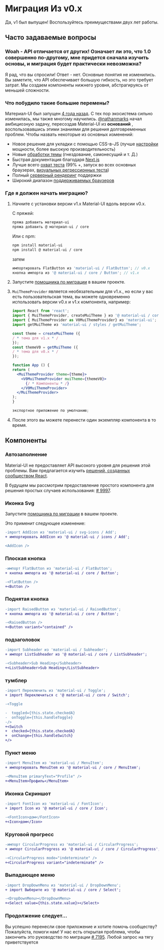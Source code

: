# Миграция Из v0.x

<p class="description">Да, v1 был выпущен! Воспользуйтесь преимуществами двух лет работы.</p>

## Часто задаваемые вопросы

### Woah - API отличается от других! Означает ли это, что 1.0 совершенно по-другому, мне придется сначала изучить основы, и миграция будет практически невозможна?

Я рад, что вы спросили! Ответ - нет. Основные понятия не изменились. Вы заметите, что API обеспечивает большую гибкость, но это требует затрат. Мы создаем компоненты нижнего уровня, абстрагируясь от меньшей сложности.

### Что побудило такие большие перемены?

Материал-UI был запущен [4 года назад](https://github.com/mui-org/material-ui/commit/28b768913b75752ecf9b6bb32766e27c241dbc46). С тех пор экосистема сильно изменилась, мы также многому научились. [@nathanmarks](https://github.com/nathanmarks/) начал амбициозную задачу, пересоздав Material-UI из **оснований** , воспользовавшись этими знаниями для решения долговременных проблем. Чтобы назвать некоторые из основных изменений:

- Новое решение для укладки с помощью CSS-в-JS (лучше [настройки](/customization/overrides/) мощности, более высокую производительность)
- Новые [обработки темы](/customization/themes/) (гнездование, самонесущий и т. Д.)
- Быстрая документация благодаря [Next.js](https://github.com/zeit/next.js)
- Лучше всего [охват теста](/guides/testing/) (99% +, запуск во всех основных браузерах, [визуальных регрессионных теста](https://www.argos-ci.com/mui-org/material-ui))
- Полный [серверный рендеринг](/guides/server-rendering/) поддержки
- Широкий диапазон [поддерживаемых браузеров](/getting-started/supported-platforms/)

### Где я должен начать миграцию?

1. Начните с установки версии v1.x Material-UI вдоль версии v0.x.
    
    С пряжей:
    
    ```sh
    пряжа добавить материал-ui
    пряжа добавить @ материал-ui / core
    ```
    
    Или с npm:
    
    ```sh
    npm install material-ui
    npm install @ material-ui / core
    ```
    
    затем
    
    ```js
    импортировать FlatButton из 'material-ui / FlatButton'; // v0.x
    кнопка импорта из '@ material-ui / core / Button'; // v1.x
    ```

2. Запустите [помощника по миграции](https://github.com/mui-org/material-ui/tree/master/packages/material-ui-codemod) в вашем проекте.

3. `MuiThemeProvider` является необязательным для v1.x., но если у вас есть пользовательская тема, вы можете одновременно использовать версии v0.x и v1.x компонента, например:
    
    ```jsx
    import React from 'react';
    import { MuiThemeProvider, createMuiTheme } из '@ material-ui / core / styles'; // v1.x
    import { MuiThemeProvider as V0MuiThemeProvider} из 'material-ui';
    import getMuiTheme из 'material-ui / styles / getMuiTheme';
    
    const theme = createMuiTheme ({
    / * тема для v1.x * /
    });
    const themeV0 = getMuiTheme ({
    / * тема для v0.x * /
    });
    
    function App () {
    return (
      <MuiThemeProvider theme={theme}>
        <V0MuiThemeProvider muiTheme={themeV0}>
          {/ * Компоненты * /}
        </V0MuiThemeProvider>
      </MuiThemeProvider>
    );
    }
    
    экспортное приложение по умолчанию;
    ```

4. После этого вы можете перенести один экземпляр компонента в то время.

## Компоненты

### Автозаполнение

Material-UI не предоставляет API высокого уровня для решения этой проблемы. Вам предлагается изучить [решений, созданных сообществом React](/demos/autocomplete/).

В будущем мы рассмотрим предоставление простого компонента для решения простых случаев использования: [# 9997](https://github.com/mui-org/material-ui/issues/9997).

### Иконка Svg

Запустите [помощника по миграции](https://github.com/mui-org/material-ui/tree/master/packages/material-ui-codemod) в вашем проекте.

Это применит следующее изменение:

```diff
-import AddIcon из 'material-ui / svg-icons / Add';
+ импортировать AddIcon из '@ material-ui / icons / Add';

<AddIcon />
```

### Плоская кнопка

```diff
-импорт FlatButton из 'material-ui / FlatButton';
+ кнопка импорта из '@ material-ui / core / Button';

-<FlatButton />
+<Button />
```

### Поднятая кнопка

```diff
-import RaisedButton из 'material-ui / RaisedButton';
+ кнопка импорта из '@ material-ui / core / Button';

-<RaisedButton />
+<Button variant="contained" />
```

### подзаголовок

```diff
-import Subheader из 'material-ui / Subheader';
+ импорт ListSubheader из '@ material-ui / core / ListSubheader';

-<Subheader>Sub Heading</Subheader>
+<ListSubheader>Sub Heading</ListSubheader>
```

### тумблер

```diff
-import Переключить из 'material-ui / Toggle';
+ import Переключиться с '@ material-ui / core / Switch';

-<Toggle

-  toggled={this.state.checkedA}
-  onToggle={this.handleToggle}
-/>
+<Switch
+  checked={this.state.checkedA}
+  onChange={this.handleSwitch}
+/>
```

### Пункт меню

```diff
-import MenuItem из 'material-ui / MenuItem';
+ импортировать MenuItem из '@ material-ui / core / MenuItem';

-<MenuItem primaryText="Profile" />
+<MenuItem>Профиль</MenuItem>
```

### Иконка Скриншот

```diff
-import FontIcon из 'material-ui / FontIcon';
+ import Icon из '@ material-ui / core / Icon';

-<FontIcon>дом</FontIcon>
+<Icon>дом</Icon>
```

### Круговой прогресс

```diff
-импорт CircularProgress из 'material-ui / CircularProgress';
+ импорт CircularProgress из '@ material-ui / core / CircularProgress';

-<CircularProgress mode="indeterminate" />
+<CircularProgress variant="indeterminate" />
```

### Выпадающее меню

```diff
-import DropDownMenu из 'material-ui / DropDownMenu';
+ import Выберите из '@ material-ui / core / Select';

-<DropDownMenu></DropDownMenu>
+<Select value={this.state.value}></Select>
```

### Продолжение следует…

Вы успешно перенесли свое приложение и хотите помочь сообществу? Пожалуйста, помоги нам! У нас есть открытая проблема, чтобы закончить это руководство по миграции [# 7195](https://github.com/mui-org/material-ui/issues/7195). Любой запрос на тягу приветствуется